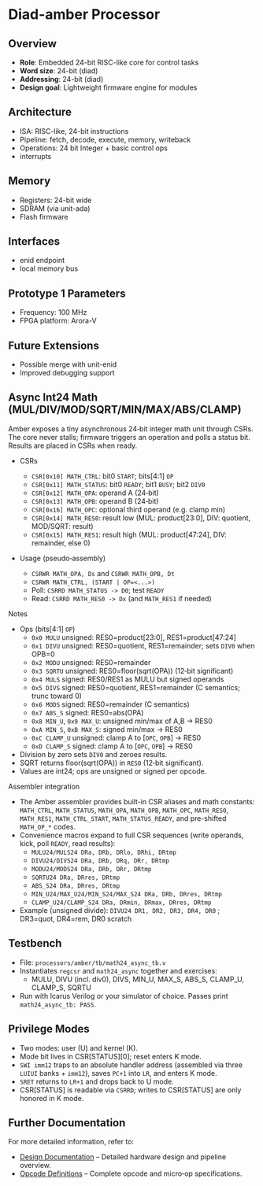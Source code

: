# Diad-amber Processor

## Overview

- **Role**: Embedded 24-bit RISC-like core for control tasks
- **Word size**: 24-bit (diad)
- **Addressing**: 24-bit (diad)
- **Design goal**: Lightweight firmware engine for modules

## Architecture

- ISA: RISC-like, 24-bit instructions
- Pipeline: fetch, decode, execute, memory, writeback
- Operations: 24 bit Integer + basic control ops
- interrupts

## Memory

- Registers: 24-bit wide
- SDRAM (via unit-ada)
- Flash firmware

## Interfaces

- enid endpoint
- local memory bus

## Prototype 1 Parameters

- Frequency: 100 MHz
- FPGA platform: Arora-V

## Future Extensions

- Possible merge with unit-enid
- Improved debugging support

## Async Int24 Math (MUL/DIV/MOD/SQRT/MIN/MAX/ABS/CLAMP)

Amber exposes a tiny asynchronous 24‑bit integer math unit through CSRs. The core never stalls; firmware triggers an operation and polls a status bit. Results are placed in CSRs when ready.

- CSRs
  - `CSR[0x10] MATH_CTRL`: bit0 `START`; bits[4:1] `OP`
  - `CSR[0x11] MATH_STATUS`: bit0 `READY`; bit1 `BUSY`; bit2 `DIV0`
  - `CSR[0x12] MATH_OPA`: operand A (24‑bit)
  - `CSR[0x13] MATH_OPB`: operand B (24‑bit)
  - `CSR[0x16] MATH_OPC`: optional third operand (e.g. clamp min)
  - `CSR[0x14] MATH_RES0`: result low (MUL: product[23:0], DIV: quotient, MOD/SQRT: result)
  - `CSR[0x15] MATH_RES1`: result high (MUL: product[47:24], DIV: remainder, else 0)

- Usage (pseudo‑assembly)
  - `CSRWR MATH_OPA, Ds` and `CSRWR MATH_OPB, Dt`
  - `CSRWR MATH_CTRL, (START | OP=<...>)`
  - Poll: `CSRRD MATH_STATUS -> D0`; test `READY`
  - Read: `CSRRD MATH_RES0 -> Dx` (and `MATH_RES1` if needed)

Notes

- Ops (bits[4:1] `OP`)
  - `0x0 MULU` unsigned: RES0=product[23:0], RES1=product[47:24]
  - `0x1 DIVU` unsigned: RES0=quotient, RES1=remainder; sets `DIV0` when OPB=0
  - `0x2 MODU` unsigned: RES0=remainder
  - `0x3 SQRTU` unsigned: RES0=floor(sqrt(OPA)) (12‑bit significant)
  - `0x4 MULS` signed: RES0/RES1 as MULU but signed operands
  - `0x5 DIVS` signed: RES0=quotient, RES1=remainder (C semantics; trunc toward 0)
  - `0x6 MODS` signed: RES0=remainder (C semantics)
  - `0x7 ABS_S` signed: RES0=abs(OPA)
  - `0x8 MIN_U`, `0x9 MAX_U`: unsigned min/max of A,B → RES0
  - `0xA MIN_S`, `0xB MAX_S`: signed min/max → RES0
  - `0xC CLAMP_U` unsigned: clamp A to [`OPC`, `OPB`] → RES0
  - `0xD CLAMP_S` signed: clamp A to [`OPC`, `OPB`] → RES0
- Division by zero sets `DIV0` and zeroes results.
- SQRT returns floor(sqrt(OPA)) in `RES0` (12‑bit significant).
- Values are int24; ops are unsigned or signed per opcode.

Assembler integration

- The Amber assembler provides built-in CSR aliases and math constants: `MATH_CTRL`, `MATH_STATUS`, `MATH_OPA`, `MATH_OPB`, `MATH_OPC`, `MATH_RES0`, `MATH_RES1`, `MATH_CTRL_START`, `MATH_STATUS_READY`, and pre-shifted `MATH_OP_*` codes.
- Convenience macros expand to full CSR sequences (write operands, kick, poll `READY`, read results):
  - `MULU24/MULS24 DRa, DRb, DRlo, DRhi, DRtmp`
  - `DIVU24/DIVS24 DRa, DRb, DRq, DRr, DRtmp`
  - `MODU24/MODS24 DRa, DRb, DRr, DRtmp`
  - `SQRTU24 DRa, DRres, DRtmp`
  - `ABS_S24 DRa, DRres, DRtmp`
  - `MIN_U24/MAX_U24/MIN_S24/MAX_S24 DRa, DRb, DRres, DRtmp`
  - `CLAMP_U24/CLAMP_S24 DRa, DRmin, DRmax, DRres, DRtmp`
- Example (unsigned divide): `DIVU24 DR1, DR2, DR3, DR4, DR0`  ; DR3=quot, DR4=rem, DR0 scratch

## Testbench

- File: `processors/amber/tb/math24_async_tb.v`
- Instantiates `regcsr` and `math24_async` together and exercises:
  - MULU, DIVU (incl. div0), DIVS, MIN_U, MAX_S, ABS_S, CLAMP_U, CLAMP_S, SQRTU
- Run with Icarus Verilog or your simulator of choice. Passes print `math24_async_tb: PASS`.

## Privilege Modes

- Two modes: user (U) and kernel (K).
- Mode bit lives in CSR[STATUS][0]; reset enters K mode.
- `SWI imm12` traps to an absolute handler address (assembled via three `LUIUI` banks + `imm12`), saves `PC+1` into `LR`, and enters K mode.
- `SRET` returns to `LR+1` and drops back to U mode.
- CSR[STATUS] is readable via `CSRRD`; writes to CSR[STATUS] are only honored in K mode.

## Further Documentation

For more detailed information, refer to:

- [Design Documentation](./design/design.md) – Detailed hardware design and pipeline overview.
- [Opcode Definitions](./design/opcode.md) – Complete opcode and micro‑op specifications.

